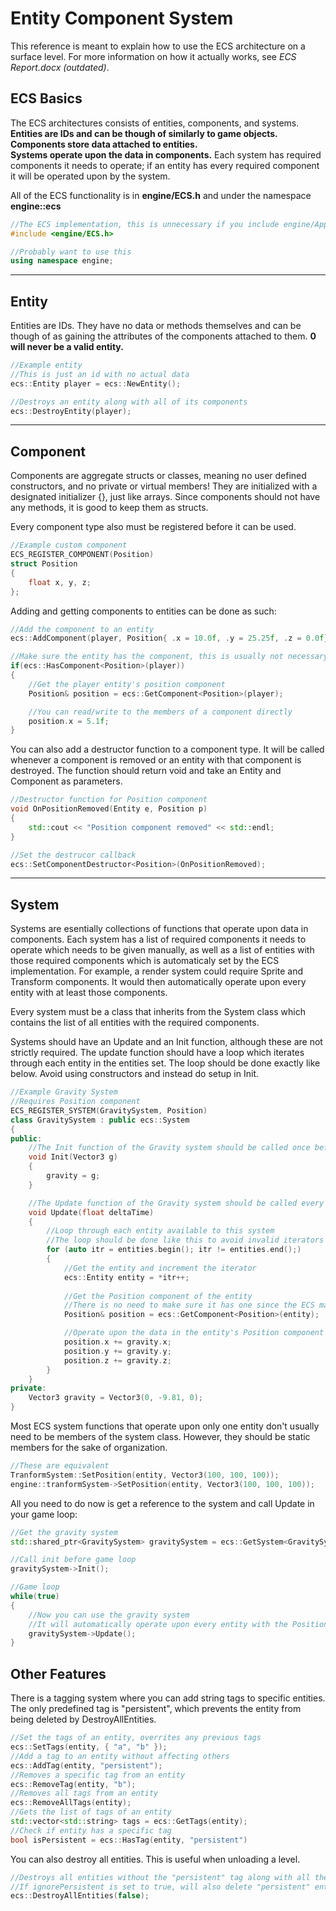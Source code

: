 # Entity Component System

This reference is meant to explain how to use the ECS architecture on a surface level. For more information on how it actually works, see *ECS Report.docx (outdated)*.

## ECS Basics
The ECS architectures consists of entities, components, and systems.<br>
**Entities are IDs and can be though of similarly to game objects.**<br>
**Components store data attached to entities.**<br>
**Systems operate upon the data in components.** Each system has required components it needs to operate; if an entity has every required component it will be operated upon by the system.

All of the ECS functionality is in **engine/ECS.h** and under the namespace **engine::ecs**
```cpp
//The ECS implementation, this is unnecessary if you include engine/Application.h
#include <engine/ECS.h>	

//Probably want to use this
using namespace engine;
```

---
## Entity
Entities are IDs. They have no data or methods themselves and can be though of as gaining the attributes of the components attached to them. **0 will never be a valid entity.**
```cpp
//Example entity
//This is just an id with no actual data
ecs::Entity player = ecs::NewEntity();

//Destroys an entity along with all of its components
ecs::DestroyEntity(player);
```

---
## Component
Components are aggregate structs or classes, meaning no user defined constructors, and no private or virtual members! They are initialized with a designated initializer {}, just like arrays. Since components should not have any methods, it is good to keep them as structs.

Every component type also must be registered before it can be used.
```cpp
//Example custom component
ECS_REGISTER_COMPONENT(Position)
struct Position
{
	float x, y, z;
};
```

Adding and getting components to entities can be done as such:
```cpp
//Add the component to an entity
ecs::AddComponent(player, Position{ .x = 10.0f, .y = 25.25f, .z = 0.0f});

//Make sure the entity has the component, this is usually not necessary if your system is designed properly
if(ecs::HasComponent<Position>(player))
{
	//Get the player entity's position component
	Position& position = ecs::GetComponent<Position>(player);

	//You can read/write to the members of a component directly
	position.x = 5.1f;
}
```

You can also add a destructor function to a component type. It will be called whenever a component is removed or an entity with that component is destroyed. The function should return void and take an Entity and Component as parameters.
```cpp
//Destructor function for Position component
void OnPositionRemoved(Entity e, Position p)
{
	std::cout << "Position component removed" << std::endl;
}

//Set the destrucor callback
ecs::SetComponentDestructor<Position>(OnPositionRemoved);
```

---
## System
Systems are esentially collections of functions that operate upon data in components. Each system has a list of required components it needs to operate which needs to be given manually, as well as a list of entities with those required components which is automaticaly set by the ECS implementation.
For example, a render system could require Sprite and Transform components. It would then automatically operate upon every entity with at least those components.

Every system must be a class that inherits from the System class which contains the list of all entities with the required components.

Systems should have an Update and an Init function, although these are not strictly required. The update function should have a loop which iterates through each entity in the entities set. The loop should be done exactly like below. Avoid using constructors and instead do setup in Init.
```cpp
//Example Gravity System
//Requires Position component
ECS_REGISTER_SYSTEM(GravitySystem, Position)
class GravitySystem : public ecs::System
{
public:
	//The Init function of the Gravity system should be called once before the game loop
	void Init(Vector3 g)
	{
		gravity = g;
	}

	//The Update function of the Gravity system should be called every frame
	void Update(float deltaTime)
	{
		//Loop through each entity available to this system
        //The loop should be done like this to avoid invalid iterators when deleting entities
        for (auto itr = entities.begin(); itr != entities.end();)
        {
            //Get the entity and increment the iterator
            ecs::Entity entity = *itr++;
		
			//Get the Position component of the entity
			//There is no need to make sure it has one since the ECS manager takes care of that
			Position& position = ecs::GetComponent<Position>(entity);

			//Operate upon the data in the entity's Position component
			position.x += gravity.x;
			position.y += gravity.y;
			position.z += gravity.z;
		}
	}
private:
	Vector3 gravity = Vector3(0, -9.81, 0);
}
```

Most ECS system functions that operate upon only one entity don't usually need to be members of the system class. However, they should be static members for the sake of organization.
```cpp
//These are equivalent
TranformSystem::SetPosition(entity, Vector3(100, 100, 100));
engine::tranformSystem->SetPosition(entity, Vector3(100, 100, 100));
```

All you need to do now is get a reference to the system and call Update in your game loop:

```cpp
//Get the gravity system
std::shared_ptr<GravitySystem> gravitySystem = ecs::GetSystem<GravitySystem>();

//Call init before game loop
gravitySystem->Init();

//Game loop
while(true)
{
	//Now you can use the gravity system
	//It will automatically operate upon every entity with the Position component
	gravitySystem->Update();
}
```

## Other Features

There is a tagging system where you can add string tags to specific entities. The only predefined tag is "persistent", which prevents the entity from being deleted by DestroyAllEntities.
```cpp
//Set the tags of an entity, overrites any previous tags
ecs::SetTags(entity, { "a", "b" });
//Add a tag to an entity without affecting others
ecs::AddTag(entity, "persistent");
//Removes a specific tag from an entity
ecs::RemoveTag(entity, "b");
//Removes all tags from an entity
ecs::RemoveAllTags(entity);
//Gets the list of tags of an entity
std::vector<std::string> tags = ecs::GetTags(entity);
//Check if entity has a specific tag
bool isPersistent = ecs::HasTag(entity, "persistent")
```

You can also destroy all entities. This is useful when unloading a level.
```cpp
//Destroys all entities without the "persistent" tag along with all their components.
//If ignorePersistent is set to true, will also delete "persistent" entities.
ecs::DestroyAllEntities(false);
```